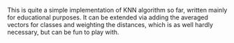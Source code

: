 This is quite a simple implementation of KNN algorithm so far, written mainly for educational purposes. It can be extended via adding the averaged vectors for classes and weighting the distances, which is as well hardly necessary, but can be fun to play with.
